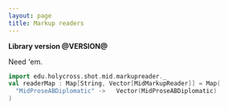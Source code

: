```yaml
---
layout: page
title: Markup readers
---
```


**Library version @VERSION@**

Need 'em.

```scala mdoc
import edu.holycross.shot.mid.markupreader._
val readerMap : Map[String, Vector[MidMarkupReader]] = Map(
  "MidProseABDiplomatic" ->   Vector(MidProseABDiplomatic)
)
```

